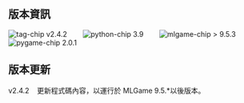 ## 版本資訊

![tag-chip](https://hackmd.io/_uploads/Sy8dnMgJC.png) v2.4.2&nbsp;&nbsp;&nbsp;&nbsp;&nbsp;&nbsp;&nbsp;&nbsp;![python-chip](https://hackmd.io/_uploads/Bydc2GxkR.png) 3.9&nbsp;&nbsp;&nbsp;&nbsp;&nbsp;&nbsp;&nbsp;&nbsp;![mlgame-chip](https://hackmd.io/_uploads/r1-onfgy0.png) > 9.5.3&nbsp;&nbsp;&nbsp;&nbsp;&nbsp;&nbsp;&nbsp;&nbsp;![pygame-chip](https://hackmd.io/_uploads/rymThMx1R.png) 2.0.1

## 版本更新

v2.4.2&nbsp;&nbsp;&nbsp;&nbsp;更新程式碼內容，以運行於 MLGame 9.5.\*以後版本。
